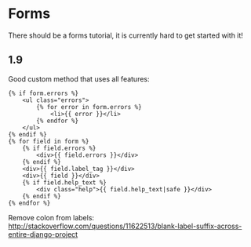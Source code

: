 # Forms

There should be a forms tutorial, it is currently hard to get started with it!

## 1.9

Good custom method that uses all features:

    {% if form.errors %}
        <ul class="errors">
            {% for error in form.errors %}
                <li>{{ error }}</li>
            {% endfor %}
        </ul>
    {% endif %}
    {% for field in form %}
        {% if field.errors %}
            <div>{{ field.errors }}</div>
        {% endif %}
        <div>{{ field.label_tag }}</div>
        <div>{{ field }}</div>
        {% if field.help_text %}
            <div class="help">{{ field.help_text|safe }}</div>
        {% endif %}
    {% endfor %}

Remove colon from labels: <http://stackoverflow.com/questions/11622513/blank-label-suffix-across-entire-django-project>
